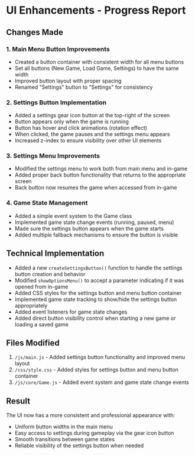 # UI Enhancements - Progress Report

## Changes Made

### 1. Main Menu Button Improvements
- Created a button container with consistent width for all menu buttons
- Set all buttons (New Game, Load Game, Settings) to have the same width
- Improved button layout with proper spacing
- Renamed "Settings" button to "Settings" for consistency

### 2. Settings Button Implementation
- Added a settings gear icon button at the top-right of the screen
- Button appears only when the game is running
- Button has hover and click animations (rotation effect)
- When clicked, the game pauses and the settings menu appears
- Increased z-index to ensure visibility over other UI elements

### 3. Settings Menu Improvements
- Modified the settings menu to work both from main menu and in-game
- Added proper back button functionality that returns to the appropriate screen
- Back button now resumes the game when accessed from in-game

### 4. Game State Management
- Added a simple event system to the Game class
- Implemented game state change events (running, paused, menu)
- Made sure the settings button appears when the game starts
- Added multiple fallback mechanisms to ensure the button is visible

## Technical Implementation
- Added a new `createSettingsButton()` function to handle the settings button creation and behavior
- Modified `showOptionsMenu()` to accept a parameter indicating if it was opened from in-game
- Added CSS styles for the settings button and menu button container
- Implemented game state tracking to show/hide the settings button appropriately
- Added event listeners for game state changes
- Added direct button visibility control when starting a new game or loading a saved game

## Files Modified
1. `/js/main.js` - Added settings button functionality and improved menu layout
2. `/css/style.css` - Added styles for settings button and menu button container
3. `/js/core/Game.js` - Added event system and game state change events

## Result
The UI now has a more consistent and professional appearance with:
- Uniform button widths in the main menu
- Easy access to settings during gameplay via the gear icon button
- Smooth transitions between game states
- Reliable visibility of the settings button when needed